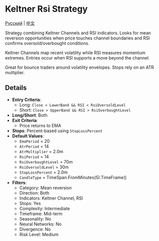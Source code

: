 # Keltner Rsi Strategy
[Русский](README_ru.md) | [中文](README_cn.md)
 
Strategy combining Keltner Channels and RSI indicators. Looks for mean reversion opportunities when price touches channel boundaries and RSI confirms oversold/overbought conditions.

Keltner Channels map recent volatility while RSI measures momentum extremes. Entries occur when RSI supports a move beyond the channel.

Great for bounce traders around volatility envelopes. Stops rely on an ATR multiplier.

## Details

- **Entry Criteria**:
  - Long: `Close < LowerBand && RSI < RsiOversoldLevel`
  - Short: `Close > UpperBand && RSI > RsiOverboughtLevel`
- **Long/Short**: Both
- **Exit Criteria**:
  - Price returns to EMA
- **Stops**: Percent-based using `StopLossPercent`
- **Default Values**:
  - `EmaPeriod` = 20
  - `AtrPeriod` = 14
  - `AtrMultiplier` = 2.0m
  - `RsiPeriod` = 14
  - `RsiOverboughtLevel` = 70m
  - `RsiOversoldLevel` = 30m
  - `StopLossPercent` = 2.0m
  - `CandleType` = TimeSpan.FromMinutes(5).TimeFrame()
- **Filters**:
  - Category: Mean reversion
  - Direction: Both
  - Indicators: Keltner Channel, RSI
  - Stops: Yes
  - Complexity: Intermediate
  - Timeframe: Mid-term
  - Seasonality: No
  - Neural Networks: No
  - Divergence: No
  - Risk Level: Medium
